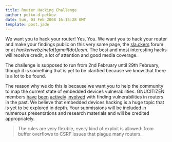 ```yaml
---
title: Router Hacking Challenge
author: petko-d-petkov
date: Sun, 03 Feb 2008 16:15:28 GMT
template: post.jade
---
```


We want you to hack your router! Yes, You. We want you to hack your router and make your findings public on this very same page, the [sla.ckers](http://sla.ckers.org/forum/read.php?13,20128) forum or at _hackerwebzine[at]gmail[dot]com_. The best and most interesting hacks will receive credit, a lot of attention and good media coverage.

The challenge is supposed to run from 2nd February until 29th February, though it is something that is yet to be clarified because we know that there is a lot to be found.

The reason why we do this is because we want you to help the community to map the current state of embedded devices vulnerabilities. GNUCITIZEN members [have](/blog/hacking-the-interwebs) [been](/blog/call-jacking) [actively](/blog/bt-home-flub-pwnin-the-bt-home-hub) [involved](/blog/security-and-hacking-scene-in-london/) with finding vulnerabilities in routers in the past. We believe that embedded devices hacking is a huge topic that is yet to be explored in depth. Your submissions will be included in numerous presentations and research materials and will be credited appropriately.

> The rules are very flexible, every kind of exploit is allowed: from buffer overflows to CSRF issues that plague many routers.
